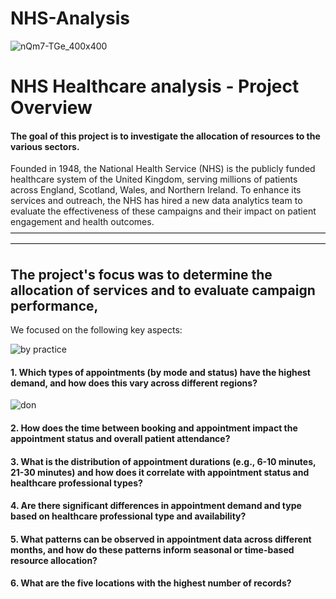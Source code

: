 # NHS-Analysis

![nQm7-TGe_400x400](https://github.com/user-attachments/assets/ed8c4d9e-31eb-4c9d-a12a-e2936e726e48)


# NHS Healthcare analysis - Project Overview


#### The goal of this project is to investigate the allocation of resources to the various sectors.

Founded in 1948, the National Health Service (NHS) is the publicly funded healthcare system of the United Kingdom, serving millions of patients across England, Scotland, Wales, and Northern Ireland. To enhance its services and outreach, the NHS has hired a new data analytics team to evaluate the effectiveness of these campaigns and their impact on patient engagement and health outcomes.
————————————————————————————————————————————————————————————————————————

## The project's focus was to determine the allocation of services and to evaluate campaign performance, 

We focused on the following key aspects:

![by practice](https://github.com/user-attachments/assets/e41f9586-dd37-43fa-adb6-9896312b05e3)

#### 1. Which types of appointments (by mode and status) have the highest demand, and how does this vary across different regions?

![don](https://github.com/user-attachments/assets/1ba0744f-92c4-4efd-86e8-84e0d9c3cc0a)

#### 2. How does the time between booking and appointment impact the appointment status and overall patient attendance?

#### 3. What is the distribution of appointment durations (e.g., 6-10 minutes, 21-30 minutes) and how does it correlate with appointment status and healthcare professional types?

#### 4. Are there significant differences in appointment demand and type based on healthcare professional type and availability?

#### 5. What patterns can be observed in appointment data across different months, and how do these patterns inform seasonal or time-based resource allocation?

#### 6. What are the five locations with the highest number of records?

















